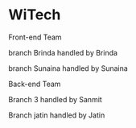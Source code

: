 # WiTech

Front-end Team

branch Brinda handled by Brinda

branch Sunaina handled by Sunaina

Back-end Team 

Branch 3 handled by Sanmit

Branch jatin handled by Jatin
